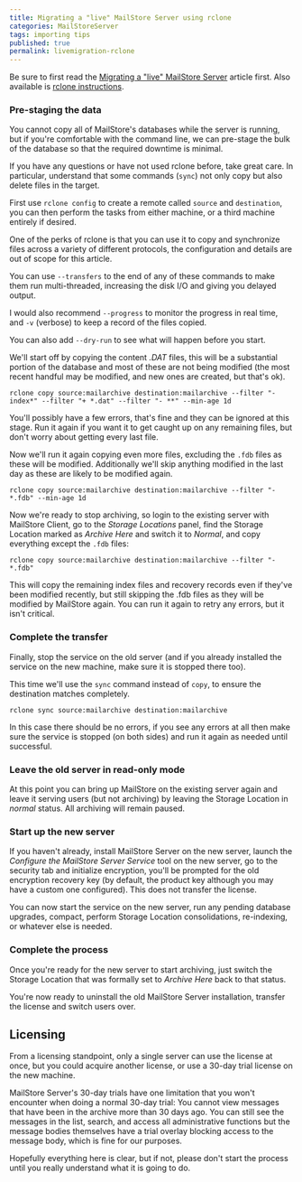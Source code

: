 ```yaml
---
title: Migrating a "live" MailStore Server using rclone
categories: MailStoreServer
tags: importing tips
published: true
permalink: livemigration-rclone
---
```


Be sure to first read the [Migrating a "live" MailStore Server](livemigration) article first. Also available is [rclone instructions](livemigration-rclone).

### Pre-staging the data

You cannot copy all of MailStore's databases while the server is running, but if you're comfortable with the command line, we can pre-stage the bulk of the database so that the required downtime is minimal.

If you have any questions or have not used rclone before, take great care. In particular, understand that some commands (`sync`) not only copy but also delete files in the target. 

First use `rclone config` to create a remote called `source` and `destination`, you can then perform the tasks from either machine, or a third machine entirely if desired.

One of the perks of rclone is that you can use it to copy and synchronize files across a variety of different protocols, the configuration and details are out of scope for this article.

You can use `--transfers` to the end of any of these commands to make them run multi-threaded, increasing the disk I/O and giving you delayed output.

I would also recommend `--progress` to monitor the progress in real time, and `-v` (verbose) to keep a record of the files copied.

You can also add `--dry-run` to see what will happen before you start.

We'll start off by copying the content *.DAT* files, this will be a substantial portion of the database and most of these are not being modified (the most recent handful may be modified, and new ones are created, but that's ok).

    rclone copy source:mailarchive destination:mailarchive --filter "- index*" --filter "+ *.dat" --filter "- **" --min-age 1d

You'll possibly have a few errors, that's fine and they can be ignored at this stage. Run it again if you want it to get caught up on any remaining files, but don't worry about getting every last file.

Now we'll run it again copying even more files, excluding the `.fdb` files as these will be modified. Additionally we'll skip anything modified in the last day as these are likely to be modified again.

    rclone copy source:mailarchive destination:mailarchive --filter "- *.fdb" --min-age 1d

Now we're ready to stop archiving, so login to the existing server with MailStore Client, go to the *Storage Locations* panel, find the Storage Location marked as *Archive Here* and switch it to *Normal*, and copy everything except the `.fdb` files:

    rclone copy source:mailarchive destination:mailarchive --filter "- *.fdb"

This will copy the remaining index files and recovery records even if they've been modified recently, but still skipping the .fdb files as they will be modified by MailStore again. You can run it again to retry any errors, but it isn't critical.

### Complete the transfer

Finally, stop the service on the old server (and if you already installed the service on the new machine, make sure it is stopped there too). 

This time we'll use the `sync` command instead of `copy`, to ensure the destination matches completely.

    rclone sync source:mailarchive destination:mailarchive

In this case there should be no errors, if you see any errors at all then make sure the service is stopped (on both sides) and run it again as needed until successful.

### Leave the old server in read-only mode

At this point you can bring up MailStore on the existing server again and leave it serving users (but not archiving) by leaving the Storage Location in *normal* status. All archiving will remain paused.

### Start up the new server

If you haven't already, install MailStore Server on the new server, launch the *Configure the MailStore Server Service* tool on the new server, go to the security tab and initialize encryption, you'll be prompted for the old encryption recovery key (by default, the product key although you may have a custom one configured). This does not transfer the license.

You can now start the service on the new server, run any pending database upgrades, compact, perform Storage Location consolidations, re-indexing, or whatever else is needed.

### Complete the process

Once you're ready for the new server to start archiving, just switch the Storage Location that was formally set to *Archive Here* back to that status.

You're now ready to uninstall the old MailStore Server installation, transfer the license and switch users over.

## Licensing

From a licensing standpoint, only a single server can use the license at once, but you could acquire another license, or use a 30-day trial license on the new machine.

 MailStore Server's 30-day trials have one limitation that you won't encounter when doing a normal 30-day trial: You cannot view messages that have been in the archive more than 30 days ago. You can still see the messages in the list, search, and access all administrative functions but the message bodies themselves have a trial overlay blocking access to the message body, which is fine for our purposes.

Hopefully everything here is clear, but if not, please don't start the process until you really understand what it is going to do.
